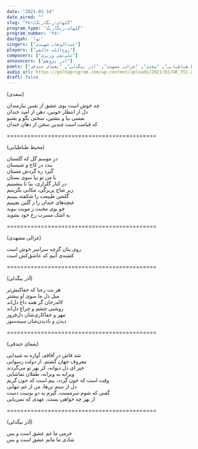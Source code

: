 ```yaml
---
date: "2021-02-14"
date_aired: ""
slug: "گلهای-رنگارنگ/۳۵۱"
program_type: "گلهای-رنگارنگ"
program_number: '۳۵۱'
dastgah: 'نوا'
singers: ["عبدالوهاب شهیدی"]
players: ["روح‌الله خالقی"]
composers: ["علی‌نقی وزیری"]
announcers: ["آذر پژوهش"]
poets: ["محیط طباطبایی", "سعدی", "غزالی مشهدی", "آذر بیگدلی", "یغمای جندقی"]
audio_url: https://golhaprogram.com/wp-content/uploads/2021/02/GR_351.mp3
draft: false
---
```


(سعدی)  

چه خوش است بوی عشق از نفس نیازمندان  
دل از انتظار خونین، دهن از امید خندان  
نفسی بیا و بنشین، سخنی بگو و بشنو  
که قیامت است چندین سخن از دهان خندان  

============================================  

(محیط طباطبایی)  

در موسم گل که گلستان  
بندد در کاخ و شبستان  
گیرد ره گردش مستان  
با من تو بیا سوی بستان  
در کنار گلزاری، بیا تا بنشینیم  
زیر شاخ پربرگی، مکانی بگزینیم  
گلشن طبیعت را شکفته ببینیم  
غنچه‌های خندان را ز گلبن بچینیم  
چو بوی محبت ز مویت ببوید  
به اشک مسرت رخ خود بشوید  

============================================  

(غزالی مشهدی)  

روی بتان گرچه سراسر خوش است  
کشته‌ی آنیم که عاشق‌کش است  

============================================  

(آذر بیگدلی)  

هر بت رعنا كه جفاکیش‌تر  
میل دل ما سوی او بیشتر  
لاله‌رخان گر همه داغ دل‌اند  
روشنی چشم و چراغ دل‌اند  
مهر و جفاکاری‌شان دل‌فروز  
دیدن و نادیدن‌شان سینه‌سوز  

============================================  

(یغمای جندقی)  

شد فاش در آفاقم، آوازه به شیدایی  
معروف جهان گشتم، از دولت رسوایی  
خیز ای دل دیوانه، کز بهر تو می‌گردند  
ویرانه به ویرانه، طفلان تماشایی  
وقت است كه خون گردد، بیم است كه خون گریم  
دل از ستم تن‌ها، من از غم تنهایی  
گفتی که شوم سرمست، گیرم به دو بوست دست  
از بهر چه خواهی بست، عهدی که نمی‌پایی  

============================================  

(آذر بیگدلی)  

خرمی ما غم عشق است و بس  
شادی ما ماتم عشق است و بس  
